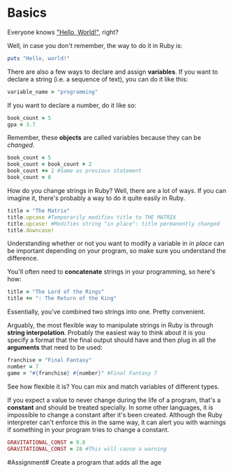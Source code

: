 Basics
====

Everyone knows ["Hello, World!"](http://en.wikipedia.org/wiki/%22Hello,_world!%22_program), right?

Well, in case you don't remember, the way to do it in Ruby is:
```ruby
puts "Hello, world!"
```

There are also a few ways to declare and assign **variables**. If you want to declare a string (i.e. a sequence of text), you can do it like this:
```ruby
variable_name = "programming"
```

If you want to declare a number, do it like so:
```ruby
book_count = 5
gpa = 3.7
```

Remember, these **objects** are called variables because they can be *changed*.
```ruby
book_count = 5
book_count = book_count + 2
book_count += 2 #Same as previous statement
book_count = 0
```

How do you change strings in Ruby? Well, there are a lot of ways. If you can imagine it, there's probably a way to do it quite easily in Ruby.

```ruby
title = "The Matrix"
title.upcase #Temporarily modifies title to THE MATRIX
title.upcase! #Modifies string "in place": title permanently changed
title.downcase!
```

Understanding whether or not you want to modify a variable in *in place* can be important depending on your program, so make sure you understand the difference.

You'll often need to **concatenate** strings in your programming, so here's how:
```ruby
title = "The Lord of the Rings"
title += ": The Return of the King"
```

Essentially, you've combined two strings into one. Pretty convenient.

Arguably, the most flexible way to manipulate strings in Ruby is through **string interpolation**. Probably the easiest way to think about it is you specify a format that the final output should have and then plug in all the **arguments** that need to be used:
```ruby
franchise = "Final Fantasy"
number = 7
game = "#{franchise} #{number}" #Final Fantasy 7
```

See how flexible it is? You can mix and match variables of different types.

If you expect a value to never change during the life of a program, that's a **constant** and should be treated specially. In some other languages, it is impossible to change a constant after it's been created. Although the Ruby interpreter can't enforce this in the same way, it can alert you with warnings if something in your program tries to change a constant.

```ruby
GRAVITATIONAL_CONST = 9.8
GRAVITATIONAL_CONST = 28 #This will cause a warning
```

#Assignment#
Create a program that adds all the age
